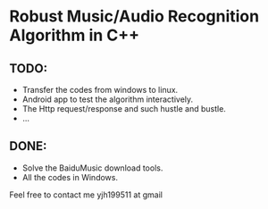Robust Music/Audio Recognition Algorithm in C++
===============================================

TODO:
-----
   - Transfer the codes from windows to linux.
   - Android app to test the algorithm interactively.
   - The Http request/response and such hustle and bustle.
   - ...

DONE:
-----
   - Solve the BaiduMusic download tools.
   - All the codes in Windows.

Feel free to contact me yjh199511 at gmail
